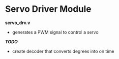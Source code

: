 # Servo Driver Module

__servo_drv.v__

* generates a PWM signal to control a servo

___TODO___

* create decoder that converts degrees into on time
